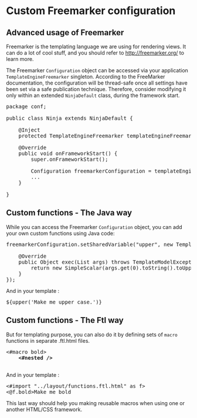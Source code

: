 Custom Freemarker configuration
===============================

Advanced usage of Freemarker
----------------------------

Freemarker is the templating language we are using for rendering views. 
It can do a lot of cool stuff, and you should refer to http://freemarker.org/
to learn more.

The Freemarker <code>Configuration</code> object can be accessed via your application <code>TemplateEngineFreemarker</code> singleton. According to the FreeMarker documentation, the configuration will be thread-safe once all settings have been set via a safe publication technique. Therefore, consider modifying it only within an extended <code>NinjaDefault</code> class, during the framework start.

<pre class="prettyprint">
package conf;

public class Ninja extends NinjaDefault {

	@Inject
	protected TemplateEngineFreemarker templateEngineFreemarker;

	@Override
	public void onFrameworkStart() {
		super.onFrameworkStart();

		Configuration freemarkerConfiguration = templateEngineFreemarker.getConfiguration();
		...
	}

}
</pre>

Custom functions - The Java way
---------------------------------

While you can access the Freemarker <code>Configuration</code> object, you can add your own custom functions using Java code:
<pre class="prettyprint">
freemarkerConfiguration.setSharedVariable("upper", new TemplateMethodModelEx() {

	@Override
	public Object exec(List args) throws TemplateModelException {
		return new SimpleScalar(args.get(0).toString().toUpperCase());
	}
});
</pre>
And in your template :
<pre class="prettyprint">
${upper('Make me upper case.')}
</pre>

Custom functions - The Ftl way
------------------------------

But for templating purpose, you can also do it by defining sets of <code>macro</code> functions in separate .ftl.html files.
<pre class="prettyprint">
<#macro bold>
	<b><#nested /></b>
</#macro>
</pre>
And in your template :
<pre class="prettyprint">
<#import "../layout/functions.ftl.html" as f> 
<@f.bold>Make me bold</@f.bold>
</pre>
This last way should help you making reusable macros when using one or another HTML/CSS framework.
